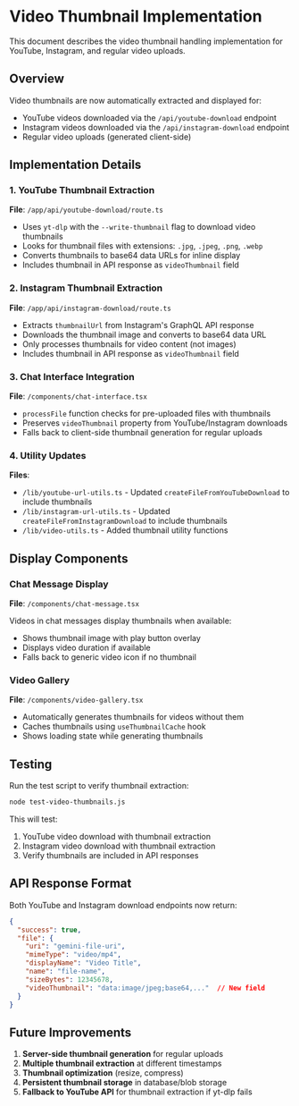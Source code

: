 # Video Thumbnail Implementation

This document describes the video thumbnail handling implementation for YouTube, Instagram, and regular video uploads.

## Overview

Video thumbnails are now automatically extracted and displayed for:
- YouTube videos downloaded via the `/api/youtube-download` endpoint
- Instagram videos downloaded via the `/api/instagram-download` endpoint  
- Regular video uploads (generated client-side)

## Implementation Details

### 1. YouTube Thumbnail Extraction

**File**: `/app/api/youtube-download/route.ts`

- Uses `yt-dlp` with the `--write-thumbnail` flag to download video thumbnails
- Looks for thumbnail files with extensions: `.jpg`, `.jpeg`, `.png`, `.webp`
- Converts thumbnails to base64 data URLs for inline display
- Includes thumbnail in API response as `videoThumbnail` field

### 2. Instagram Thumbnail Extraction

**File**: `/app/api/instagram-download/route.ts`

- Extracts `thumbnailUrl` from Instagram's GraphQL API response
- Downloads the thumbnail image and converts to base64 data URL
- Only processes thumbnails for video content (not images)
- Includes thumbnail in API response as `videoThumbnail` field

### 3. Chat Interface Integration

**File**: `/components/chat-interface.tsx`

- `processFile` function checks for pre-uploaded files with thumbnails
- Preserves `videoThumbnail` property from YouTube/Instagram downloads
- Falls back to client-side thumbnail generation for regular uploads

### 4. Utility Updates

**Files**: 
- `/lib/youtube-url-utils.ts` - Updated `createFileFromYouTubeDownload` to include thumbnails
- `/lib/instagram-url-utils.ts` - Updated `createFileFromInstagramDownload` to include thumbnails
- `/lib/video-utils.ts` - Added thumbnail utility functions

## Display Components

### Chat Message Display

**File**: `/components/chat-message.tsx`

Videos in chat messages display thumbnails when available:
- Shows thumbnail image with play button overlay
- Displays video duration if available
- Falls back to generic video icon if no thumbnail

### Video Gallery

**File**: `/components/video-gallery.tsx`

- Automatically generates thumbnails for videos without them
- Caches thumbnails using `useThumbnailCache` hook
- Shows loading state while generating thumbnails

## Testing

Run the test script to verify thumbnail extraction:

```bash
node test-video-thumbnails.js
```

This will test:
1. YouTube video download with thumbnail extraction
2. Instagram video download with thumbnail extraction
3. Verify thumbnails are included in API responses

## API Response Format

Both YouTube and Instagram download endpoints now return:

```json
{
  "success": true,
  "file": {
    "uri": "gemini-file-uri",
    "mimeType": "video/mp4",
    "displayName": "Video Title",
    "name": "file-name",
    "sizeBytes": 12345678,
    "videoThumbnail": "data:image/jpeg;base64,..."  // New field
  }
}
```

## Future Improvements

1. **Server-side thumbnail generation** for regular uploads
2. **Multiple thumbnail extraction** at different timestamps
3. **Thumbnail optimization** (resize, compress)
4. **Persistent thumbnail storage** in database/blob storage
5. **Fallback to YouTube API** for thumbnail extraction if yt-dlp fails